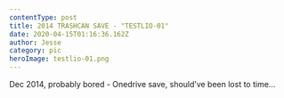 ```yaml
---
contentType: post
title: 2014 TRASHCAN SAVE - "TESTLIO-01"
date: 2020-04-15T01:16:36.162Z
author: Jesse
category: pic
heroImage: testlio-01.png
---
```

Dec 2014, probably bored - Onedrive save, should’ve been lost to time…